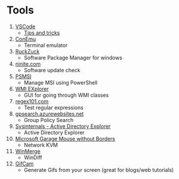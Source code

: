 # Tools
1) [VSCode](https://code.visualstudio.com/)
   * [Tips and tricks](https://github.com/Microsoft/vscode-tips-and-tricks)
1) [ConEmu](http://conemu.github.io/)
   * Terminal emulator
1) [RuckZuck](https://ruckzuck.tools/)
   * Software Package Manager for windows
1) [ninite.com](https://ninite.com)
   * Software update check
1) [PSMSI](https://github.com/heaths/psmsi)
   * Manage MSI using PowerShell
1) [WMI EXplorer](https://wmie.codeplex.com/)
   * GUI for going through WMI classes
1) [regex101.com](https://regex101.com)
   * Test regular expressions
1) [gpsearch.azurewebsites.net](https://gpsearch.azurewebsites.net)
   * Group Policy Search
1) [Sysinternals - Active Directory Explorer](https://docs.microsoft.com/en-us/sysinternals/downloads/adexplorer)
   * Active Directory Explorer
1) [Microsoft Garage Mouse without Borders](https://www.microsoft.com/en-us/download/details.aspx?id=35460)
   * Network KVM
1) [WinMerge](http://winmerge.org/)
   * WinDiff
1) [GifCam](http://blog.bahraniapps.com/gifcam/)
   * Generate Gifs from your screen (great for blogs/web tutorials)
